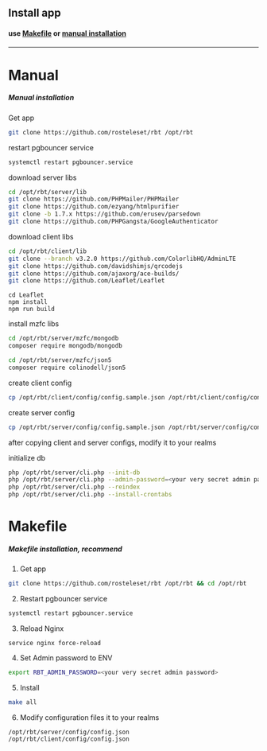## Install app

#### use [Makefile](#Makefile) or [manual installation](#Manual)

------
# Manual
##### Manual installation

Get app
```bash
git clone https://github.com/rosteleset/rbt /opt/rbt
```

restart pgbouncer service

```bash
systemctl restart pgbouncer.service
```

download server libs

```bash
cd /opt/rbt/server/lib
git clone https://github.com/PHPMailer/PHPMailer
git clone https://github.com/ezyang/htmlpurifier
git clone -b 1.7.x https://github.com/erusev/parsedown
git clone https://github.com/PHPGangsta/GoogleAuthenticator
```

download client libs

```bash
cd /opt/rbt/client/lib
git clone --branch v3.2.0 https://github.com/ColorlibHQ/AdminLTE
git clone https://github.com/davidshimjs/qrcodejs
git clone https://github.com/ajaxorg/ace-builds/
git clone https://github.com/Leaflet/Leaflet
```

```
cd Leaflet
npm install
npm run build
```

install mzfc libs

```bash
cd /opt/rbt/server/mzfc/mongodb
composer require mongodb/mongodb
```

```bash
cd /opt/rbt/server/mzfc/json5
composer require colinodell/json5
```

create client config

```bash
cp /opt/rbt/client/config/config.sample.json /opt/rbt/client/config/config.json
```

create server config

```bash
cp /opt/rbt/server/config/config.sample.json /opt/rbt/server/config/config.json
```

after copying client and server configs, modify it to your realms

initialize db

```bash
php /opt/rbt/server/cli.php --init-db
php /opt/rbt/server/cli.php --admin-password=<your very secret admin password>
php /opt/rbt/server/cli.php --reindex
php /opt/rbt/server/cli.php --install-crontabs
```


# Makefile
##### Makefile installation, recommend
1.  Get app
```bash
git clone https://github.com/rosteleset/rbt /opt/rbt && cd /opt/rbt
```
2. Restart pgbouncer service
```bash
systemctl restart pgbouncer.service
```
3. Reload Nginx
```shell
service nginx force-reload
```
4. Set Admin password to ENV
```bash
export RBT_ADMIN_PASSWORD=<your very secret admin password>
```
5. Install
```bash
make all
```
6. Modify configuration files it to your realms
```
/opt/rbt/server/config/config.json
/opt/rbt/client/config/config.json
```
